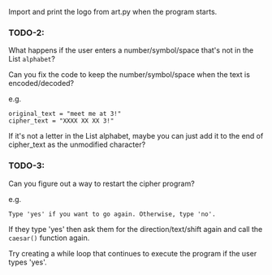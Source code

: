 
Import and print the logo from art.py when the program starts.

### TODO-2: 
What happens if the user enters a number/symbol/space that's not in the List `alphabet`?

Can you fix the code to keep the number/symbol/space when the text is encoded/decoded?

e.g. 
```
original_text = "meet me at 3!"
cipher_text = "XXXX XX XX 3!"
```

<div class="hint">
  If it's not a letter in the List alphabet, maybe you can just add it to the end of cipher_text as the unmodified character?
</div>


### TODO-3: 

Can you figure out a way to restart the cipher program?

e.g. 

`Type 'yes' if you want to go again. Otherwise, type 'no'.`

If they type 'yes' then ask them for the direction/text/shift again and call the `caesar()` function again.

<div class="hint">
  Try creating a while loop that continues to execute the program if the user types 'yes'.
</div>
